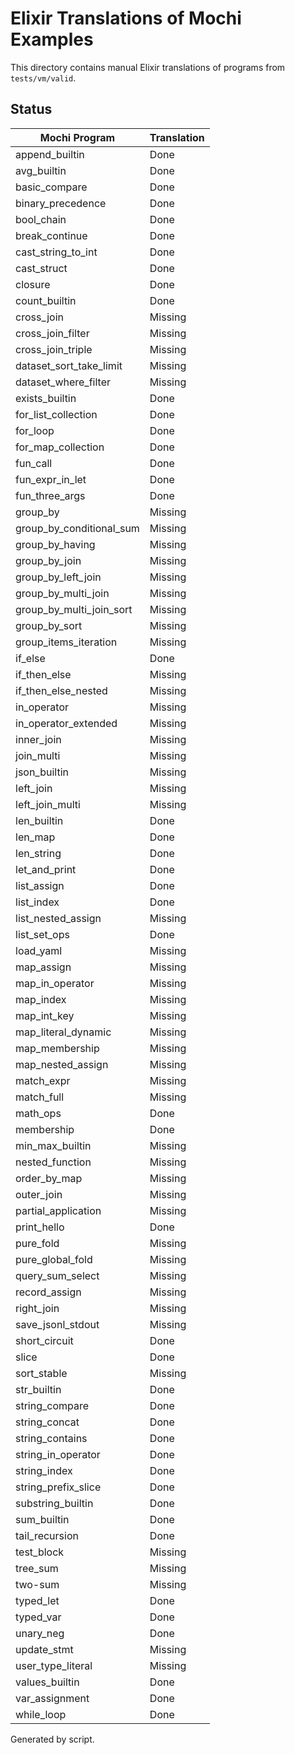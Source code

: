 # Elixir Translations of Mochi Examples

This directory contains manual Elixir translations of programs from `tests/vm/valid`.

## Status

| Mochi Program | Translation |
|---------------|------------|
append_builtin|Done
avg_builtin|Done
basic_compare|Done
binary_precedence|Done
bool_chain|Done
break_continue|Done
cast_string_to_int|Done
cast_struct|Done
closure|Done
count_builtin|Done
cross_join|Missing
cross_join_filter|Missing
cross_join_triple|Missing
dataset_sort_take_limit|Missing
dataset_where_filter|Missing
exists_builtin|Done
for_list_collection|Done
for_loop|Done
for_map_collection|Done
fun_call|Done
fun_expr_in_let|Done
fun_three_args|Done
group_by|Missing
group_by_conditional_sum|Missing
group_by_having|Missing
group_by_join|Missing
group_by_left_join|Missing
group_by_multi_join|Missing
group_by_multi_join_sort|Missing
group_by_sort|Missing
group_items_iteration|Missing
if_else|Done
if_then_else|Missing
if_then_else_nested|Missing
in_operator|Missing
in_operator_extended|Missing
inner_join|Missing
join_multi|Missing
json_builtin|Missing
left_join|Missing
left_join_multi|Missing
len_builtin|Done
len_map|Done
len_string|Done
let_and_print|Done
list_assign|Done
list_index|Done
list_nested_assign|Missing
list_set_ops|Done
load_yaml|Missing
map_assign|Missing
map_in_operator|Missing
map_index|Missing
map_int_key|Missing
map_literal_dynamic|Missing
map_membership|Missing
map_nested_assign|Missing
match_expr|Missing
match_full|Missing
math_ops|Done
membership|Done
min_max_builtin|Missing
nested_function|Missing
order_by_map|Missing
outer_join|Missing
partial_application|Missing
print_hello|Done
pure_fold|Missing
pure_global_fold|Missing
query_sum_select|Missing
record_assign|Missing
right_join|Missing
save_jsonl_stdout|Missing
short_circuit|Done
slice|Done
sort_stable|Missing
str_builtin|Done
string_compare|Done
string_concat|Done
string_contains|Done
string_in_operator|Done
string_index|Done
string_prefix_slice|Done
substring_builtin|Done
sum_builtin|Done
tail_recursion|Done
test_block|Missing
tree_sum|Missing
two-sum|Missing
typed_let|Done
typed_var|Done
unary_neg|Done
update_stmt|Missing
user_type_literal|Missing
values_builtin|Done
var_assignment|Done
while_loop|Done

Generated by script.
